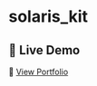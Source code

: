 # solaris_kit
## 🚀 Live Demo  
🔗 [View Portfolio]([https://sahilvgite.github.io/cocktails_gsap](https://sahilvgite.github.io/solaris_kit/))  
